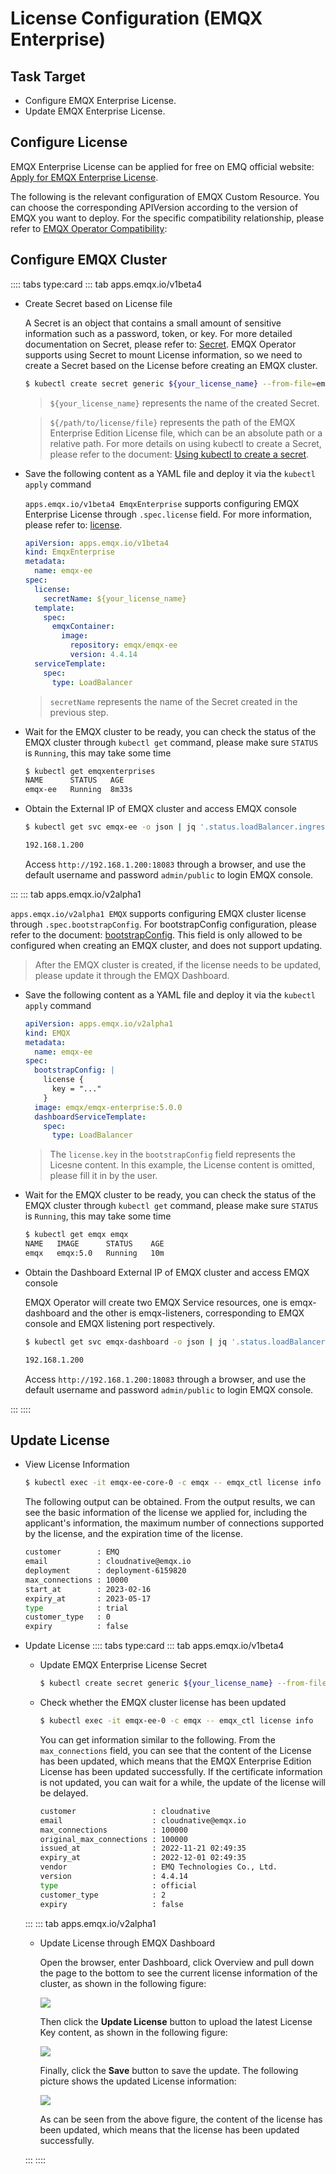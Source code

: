 # License Configuration (EMQX Enterprise)

## Task Target

- Configure EMQX Enterprise License.
- Update EMQX Enterprise License.

## Configure License

EMQX Enterprise License can be applied for free on EMQ official website: [Apply for EMQX Enterprise License](https://www.emqx.com/en/apply-licenses/emqx).

The following is the relevant configuration of EMQX Custom Resource. You can choose the corresponding APIVersion according to the version of EMQX you want to deploy. For the specific compatibility relationship, please refer to [EMQX Operator Compatibility](../index.md):

## Configure EMQX Cluster

:::: tabs type:card
::: tab apps.emqx.io/v1beta4

+ Create Secret based on License file

  A Secret is an object that contains a small amount of sensitive information such as a password, token, or key. For more detailed documentation on Secret, please refer to: [Secret](https://kubernetes.io/docs/concepts/configuration/secret/). EMQX Operator supports using Secret to mount License information, so we need to create a Secret based on the License before creating an EMQX cluster.

  ```bash
  $ kubectl create secret generic ${your_license_name} --from-file=emqx.lic=${/path/to/license/file}
  ```

  > `${your_license_name}` represents the name of the created Secret.

  > `${/path/to/license/file}` represents the path of the EMQX Enterprise Edition License file, which can be an absolute path or a relative path. For more details on using kubectl to create a Secret, please refer to the document: [Using kubectl to create a secret](https://kubernetes.io/docs/tasks/configmap-secret/managing-secret-using-kubectl/).

+ Save the following content as a YAML file and deploy it via the `kubectl apply` command

  `apps.emqx.io/v1beta4 EmqxEnterprise` supports configuring EMQX Enterprise License through `.spec.license` field. For more information, please refer to: [license](../reference/v1beta4-reference.md#emqxlicense).

  ```yaml
  apiVersion: apps.emqx.io/v1beta4
  kind: EmqxEnterprise
  metadata:
    name: emqx-ee
  spec:
    license:
      secretName: ${your_license_name}
    template:
      spec:
        emqxContainer:
          image:
            repository: emqx/emqx-ee
            version: 4.4.14
    serviceTemplate:
      spec:
        type: LoadBalancer
  ```

  > `secretName` represents the name of the Secret created in the previous step.

+ Wait for the EMQX cluster to be ready, you can check the status of the EMQX cluster through `kubectl get` command, please make sure `STATUS` is `Running`, this may take some time

  ```bash
  $ kubectl get emqxenterprises
  NAME      STATUS   AGE
  emqx-ee   Running  8m33s
  ```

+ Obtain the External IP of EMQX cluster and access EMQX console

  ```bash
  $ kubectl get svc emqx-ee -o json | jq '.status.loadBalancer.ingress[0].ip'
  
  192.168.1.200
  ```
  Access `http://192.168.1.200:18083` through a browser, and use the default username and password `admin/public` to login EMQX console.

:::
::: tab apps.emqx.io/v2alpha1

  `apps.emqx.io/v2alpha1 EMQX` supports configuring EMQX cluster license through `.spec.bootstrapConfig`. For bootstrapConfig configuration, please refer to the document: [bootstrapConfig](https://www.emqx.io/docs/en/v5.0/admin/cfg.html). This field is only allowed to be configured when creating an EMQX cluster, and does not support updating.

  > After the EMQX cluster is created, if the license needs to be updated, please update it through the EMQX Dashboard.

+ Save the following content as a YAML file and deploy it via the `kubectl apply` command

  ```yaml
  apiVersion: apps.emqx.io/v2alpha1
  kind: EMQX
  metadata:
    name: emqx-ee
  spec:
    bootstrapConfig: |
      license {
        key = "..."
      }
    image: emqx/emqx-enterprise:5.0.0
    dashboardServiceTemplate:
      spec:
        type: LoadBalancer
  ```

  > The `license.key` in the `bootstrapConfig` field represents the Licesne content. In this example, the License content is omitted, please fill it in by the user.

+ Wait for the EMQX cluster to be ready, you can check the status of the EMQX cluster through `kubectl get` command, please make sure `STATUS` is `Running`, this may take some time

  ```bash
  $ kubectl get emqx emqx
  NAME   IMAGE      STATUS    AGE
  emqx   emqx:5.0   Running   10m
  ```

+ Obtain the Dashboard External IP of EMQX cluster and access EMQX console

  EMQX Operator will create two EMQX Service resources, one is emqx-dashboard and the other is emqx-listeners, corresponding to EMQX console and EMQX listening port respectively.

  ```bash
  $ kubectl get svc emqx-dashboard -o json | jq '.status.loadBalancer.ingress[0].ip'
  
  192.168.1.200
  ```

  Access `http://192.168.1.200:18083` through a browser, and use the default username and password `admin/public` to login EMQX console.

:::
::::

## Update License

+ View License Information

  ```bash
  $ kubectl exec -it emqx-ee-core-0 -c emqx -- emqx_ctl license info
  ```

  The following output can be obtained. From the output results, we can see the basic information of the license we applied for, including the applicant's information, the maximum number of connections supported by the license, and the expiration time of the license.

  ```bash
  customer        : EMQ
  email           : cloudnative@emqx.io
  deployment      : deployment-6159820
  max_connections : 10000
  start_at        : 2023-02-16
  expiry_at       : 2023-05-17
  type            : trial
  customer_type   : 0
  expiry          : false
  ```

+ Update License
  :::: tabs type:card
  ::: tab apps.emqx.io/v1beta4

  + Update EMQX Enterprise License Secret

    ```bash
    $ kubectl create secret generic ${your_license_name} --from-file=emqx.lic=${/path/to/license/file} --dry-run -o yaml | kubectl apply -f -
    ```

  + Check whether the EMQX cluster license has been updated

    ```bash
    $ kubectl exec -it emqx-ee-0 -c emqx -- emqx_ctl license info
    ```

    You can get information similar to the following. From the `max_connections` field, you can see that the content of the License has been updated, which means that the EMQX Enterprise Edition License has been updated successfully. If the certificate information is not updated, you can wait for a while, the update of the license will be delayed.

    ```bash
    customer                 : cloudnative
    email                    : cloudnative@emqx.io
    max_connections          : 100000
    original_max_connections : 100000
    issued_at                : 2022-11-21 02:49:35
    expiry_at                : 2022-12-01 02:49:35
    vendor                   : EMQ Technologies Co., Ltd.
    version                  : 4.4.14
    type                     : official
    customer_type            : 2
    expiry                   : false
    ```
  :::
  ::: tab apps.emqx.io/v2alpha1

  + Update License through EMQX Dashboard

    Open the browser, enter Dashboard, click Overview and pull down the page to the bottom to see the current license information of the cluster, as shown in the following figure:

    ![](./assets/configure-emqx-license/emqx-dashboard-license.png)

    Then click the **Update License** button to upload the latest License Key content, as shown in the following figure:

    ![](./assets/configure-emqx-license/emqx-license-upload.png)

    Finally, click the **Save** button to save the update. The following picture shows the updated License information:

    ![](./assets/configure-emqx-license/emqx-license-update.png)

    As can be seen from the above figure, the content of the license has been updated, which means that the license has been updated successfully.

  :::
  ::::
